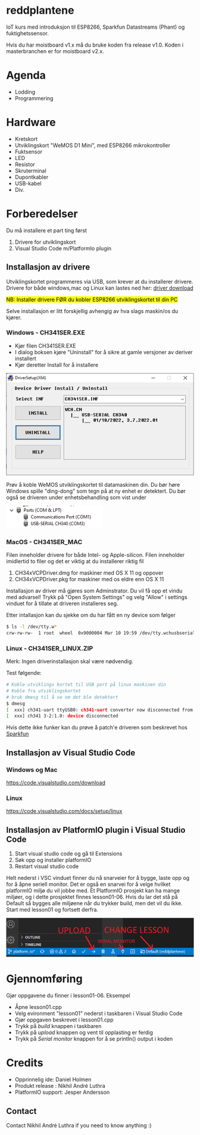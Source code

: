 # reddplantene
IoT kurs med introduksjon til ESP8266, Sparkfun Datastreams (Phant) og fuktighetssensor.

Hvis du har moistboard v1.x må du bruke koden fra release v1.0. Koden i masterbranchen er for moistboard v2.x.

# Agenda
- Lodding
- Programmering

# Hardware
- Kretskort
- Utviklingskort "WeMOS D1 Mini", med ESP8266 mikrokontroller
- Fuktsensor
- LED
- Resistor
- Skruterminal
- Dupontkabler
- USB-kabel
- Div.

# Forberedelser

Du må installere et part ting først
 1. Drivere for utviklingskort
 2. Visual Studio Code m/PlatformIo plugin

## Installasjon av drivere
Utviklingskortet programmeres via USB, som krever at du installerer drivere. Drivere for både windows,mac og Linux kan lastes ned her: [driver download](http://www.wch-ic.com/downloads/CH341SER_ZIP.html)

<mark> NB: Installer drivere FØR du kobler ESP8266 utviklingskortet til din PC </mark>

Selve installasjon er litt forskjellig avhengig av hva slags maskin/os du kjører. 

### Windows - CH341SER.EXE
 * Kjør filen CH341SER.EXE 
 * I dialog boksen kjøre "Uninstall" for å sikre at gamle versjoner av deriver installert
 * Kjør deretter Install for å installere

![win-driver-install](images/window-ch340driver-install.png?raw=true)
 
Prøv å koble WeMOS utviklingskortet til datamaskinen din. Du bør høre Windows spille "ding-dong" som tegn på at ny enhet er detektert. Du bør også se driveren under enhetsbehandling som vist under

![win-device-driver](images/window-devices-ch340driver.png?raw=true)


### MacOS - CH341SER_MAC 
Filen inneholder drivere for både Intel- og Apple-silicon. Filen inneholder imidlertid to filer og det er viktig at du installerer riktig fil
 1. CH34xVCPDriver.dmg   for maskiner med OS X 11 og oppover
 2. CH34xVCPDriver.pkg   for maskiner med os eldre enn OS X 11

Installasjon av driver må gjøres som Adminstrator. Du vil få opp et vindu med advarsel! Trykk på "Open System Settings" og velg "Allow" i settings vinduet for å tillate at driveren installeres seg. 

Etter intallasjon kan du sjekke om du har fått en ny device som følger 

```bash 
$ ls -l /dev/tty.w*
crw-rw-rw-  1 root  wheel  0x9000004 Mar 10 19:59 /dev/tty.wchusbserial110
```

### Linux - CH341SER_LINUX.ZIP
Merk:  Ingen driverinstallasjon skal være nødvendig.  

Test følgende: 

```bash 
# Koble utviklings kortet til USB port på linux maskinen din
# Koble fra utviklingskortet 
# bruk dmesg til å se om det ble detektert
$ dmesg
[  xxx] ch341-uart ttyUSB0: ch341-uart converter now disconnected from ttyUSB0
[  xxx] ch341 3-2:1.0: device disconnected
```

Hvis dette ikke funker kan du prøve å patch'e driveren som beskrevet hos [Sparkfun](https://learn.sparkfun.com/tutorials/how-to-install-ch340-drivers/linux)


## Installasjon av Visual Studio Code

### Windows og Mac
https://code.visualstudio.com/download

### Linux 
https://code.visualstudio.com/docs/setup/linux

## Installasjon av PlatformIO plugin i Visual Studio Code

 1. Start visual studio code og gå til Extensions 
 2. Søk opp og installer platformIO
 3. Restart visual studio code

Helt nederst i VSC vinduet finner du nå snarveier for å bygge, laste opp og for å åpne seriell monitor. Det er også en snarvei for å velge hvilket platformIO miljø du vil jobbe med. Et PlatformIO prosjekt kan ha mange miljøer, og i dette prosjektet finnes lesson01-06.  Hvis du lar det stå på Default så bygges alle miljøene når du trykker build, men det vil du ikke. Start med lesson01 og fortsett derfra. 

![vsc-menu](hints/vscodehint.png?raw=true)


# Gjennomføring

Gjør oppgavene du finner i lesson01-06. Eksempel

 * Åpne lesson01.cpp
 * Velg evironment "lesson01" nederst i taskbaren i Visual Studio Code
 * Gjør oppgaven beskrevet i lesson01.cpp
 * Trykk på _build_ knappen i taskbaren
 * Trykk på _upload_ knappen og vent til opplasting er ferdig
 * Trykk på _Serial monitor_ knappen for å se println() output i koden


# Credits

 * Opprinnelig ide: Daniel Holmen
 * Produkt release : Nikhil André Luthra
 * PlatformIO support: Jesper Andersson

## Contact
Contact Nikhil André Luthra if you need to know anything :)